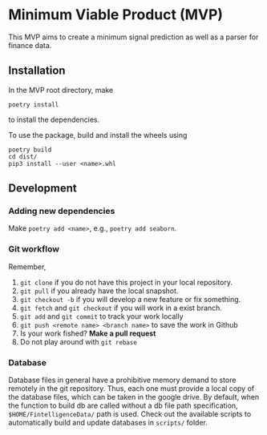 # Minimum Viable Product (MVP)

This MVP aims to create a minimum signal prediction as well as a parser for
finance data.

## Installation

In the MVP root directory, make
```
poetry install
```
to install the dependencies.

To use the package, build and install the wheels using
```
poetry build
cd dist/
pip3 install --user <name>.whl
```

## Development

### Adding new dependencies
Make `poetry add <name>`, e.g., `poetry add seaborn`.

### Git workflow
Remember,
1. `git clone` if you do not have this project in your local repository.
1. `git pull` if you already have the local snapshot.
2. `git checkout -b` if you will develop a new feature or fix something.
3. `git fetch` and `git checkout` if you will work in a exist branch.
4. `git add` and `git commit` to track your work locally
5. `git push <remote name> <branch name>` to save the work in Github
6. Is your work fished? **Make a pull request**
7. Do not play around with `git rebase`

### Database
Database files in general have a prohibitive memory demand to store
remotely in the git repository. Thus, each one must provide a local
copy of the database files, which can be taken in the google drive.
By default, when the function to build db are called without a db
file path specification, `$HOME/FintelligenceData/` path is used.
Check out the available scripts to automatically build and update
databases in `scripts/` folder.
